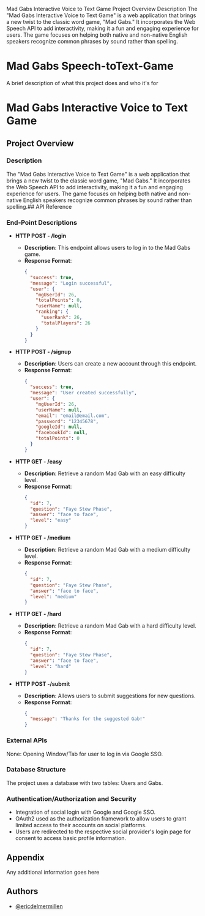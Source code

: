 Mad Gabs Interactive Voice to Text Game
Project Overview
Description
The "Mad Gabs Interactive Voice to Text Game" is a web application that brings a new twist to the classic word game, "Mad Gabs." It incorporates the Web Speech API to add interactivity, making it a fun and engaging experience for users. The game focuses on helping both native and non-native English speakers recognize common phrases by sound rather than spelling.
# Mad Gabs Speech-toText-Game

A brief description of what this project does and who it's for

# Mad Gabs Interactive Voice to Text Game

## Project Overview

### Description
The "Mad Gabs Interactive Voice to Text Game" is a web application that brings a new twist to the classic word game, "Mad Gabs." It incorporates the Web Speech API to add interactivity, making it a fun and engaging experience for users. The game focuses on helping both native and non-native English speakers recognize common phrases by sound rather than spelling.## API Reference

### End-Point Descriptions

- **HTTP POST - /login**
  - **Description**: This endpoint allows users to log in to the Mad Gabs game.
  - **Response Format**:
    ```json
    {
      "success": true,
      "message": "Login successful",
      "user": {
        "mgUserId": 26,
        "totalPoints": 0,
        "userName": null,
        "ranking": {
          "userRank": 26,
          "totalPlayers": 26
        }
      }
    }
    ```

- **HTTP POST - /signup**
  - **Description**: Users can create a new account through this endpoint.
  - **Response Format**:
    ```json
    {
      "success": true,
      "message": "User created successfully",
      "user": {
        "mgUserId": 26,
        "userName": null,
        "email": "email@email.com",
        "password": "12345678",
        "googleId": null,
        "facebookId": null,
        "totalPoints": 0
      }
    }
    ```

- **HTTP GET - /easy**
  - **Description**: Retrieve a random Mad Gab with an easy difficulty level.
  - **Response Format**:
    ```json
    {
      "id": 7,
      "question": "Faye Stew Phase",
      "answer": "face to face",
      "level": "easy"
    }
    ```

- **HTTP GET - /medium**
  - **Description**: Retrieve a random Mad Gab with a medium difficulty level.
  - **Response Format**:
    ```json
    {
      "id": 7,
      "question": "Faye Stew Phase",
      "answer": "face to face",
      "level": "medium"
    }
    ```

- **HTTP GET - /hard**
  - **Description**: Retrieve a random Mad Gab with a hard difficulty level.
  - **Response Format**:
    ```json
    {
      "id": 7,
      "question": "Faye Stew Phase",
      "answer": "face to face",
      "level": "hard"
    }
    ```

- **HTTP POST -/submit**
  - **Description**: Allows users to submit suggestions for new questions.
  - **Response Format**:
    ```json
    {
      "message": "Thanks for the suggested Gab!"
    }
    ```

### External APIs

None: Opening Window/Tab for user to log in via Google SSO.

### Database Structure

The project uses a database with two tables: Users and Gabs.

### Authentication/Authorization and Security

- Integration of social login with Google and Google SSO.
- OAuth2 used as the authorization framework to allow users to grant limited access to their accounts on social platforms.
- Users are redirected to the respective social provider's login page for consent to access basic profile information.
## Appendix

Any additional information goes here


## Authors

- [@ericdelmermillen](https://github.com/ericdelmermillen)

